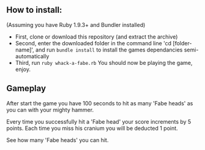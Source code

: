 ## How to install:
(Assuming you have Ruby 1.9.3+ and Bundler installed)

* First, clone or download this repository (and extract the archive)
* Second, enter the downloaded folder in the command line 'cd [folder-name]', and run `bundle install` to install the games dependancies semi-automatically
* Third, run `ruby whack-a-fabe.rb`
You should now be playing the game, enjoy.


## Gameplay
After start the game you have 100 seconds to hit as many 'Fabe heads' as you can with your mighty hammer.

Every time you successfully hit a 'Fabe head' your score increments by 5 points.
Each time you miss his cranium you will be deducted 1 point.

See how many 'Fabe heads' you can hit.